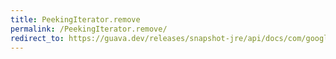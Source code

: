 ```yaml
---
title: PeekingIterator.remove
permalink: /PeekingIterator.remove/
redirect_to: https://guava.dev/releases/snapshot-jre/api/docs/com/google/common/collect/PeekingIterator.html#remove--
---
```

